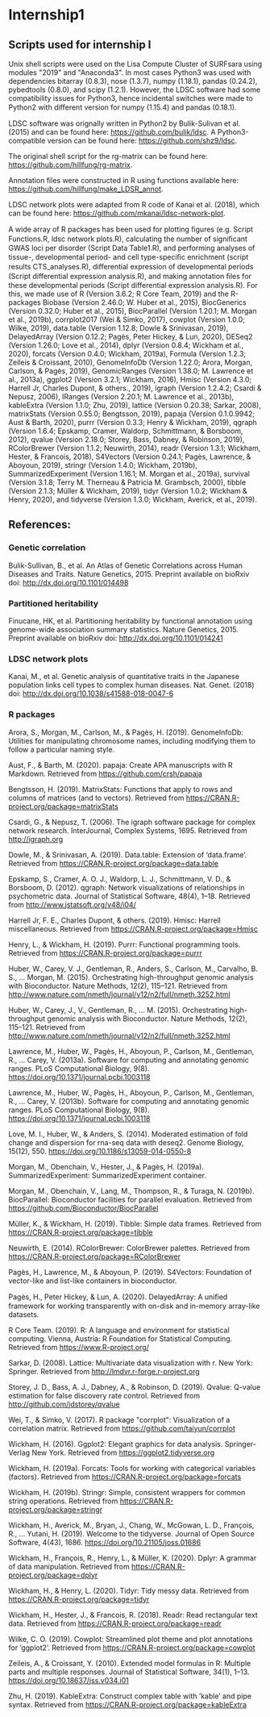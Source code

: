 # Internship1
## Scripts used for internship I

Unix shell scripts were used on the Lisa Compute Cluster of SURFsara using modules "2019" and "Anaconda3".  In most cases Python3 was used with dependencies bitarray (0.8.3), nose (1.3.7), numpy (1.18.1), pandas (0.24.2), pybedtools (0.8.0), and scipy (1.2.1). However, the LDSC software had some compatibility issues for Python3, hence incidental switches were made to Python2 with diﬀerent version for numpy (1.15.4) and pandas (0.18.1).

LDSC software was orignally written in Python2 by Bulik-Sulivan et al. (2015) and can be found here: https://github.com/bulik/ldsc. A Python3-compatible version can be found here: https://github.com/shz9/ldsc.

The original shell script for the rg-matrix can be found here: https://github.com/hillfung/rg-matrix.

Annotation files were constructed in R using functions available here: https://github.com/hillfung/make_LDSR_annot.

LDSC network plots were adapted from R code of Kanai et al. (2018), which can be found here: https://github.com/mkanai/ldsc-network-plot.

A wide array of R packages has been used for plotting ﬁgures (e.g. Script Functions.R, ldsc network plots.R), calculating the number of signiﬁcant GWAS loci per disorder (Script Data Table1.R), and performing analyses of tissue-, developmental period- and cell type-speciﬁc enrichment (script results CTS_analyses.R), diﬀerential expression of developmental periods (Script differential expression analysis.R), and making annotation ﬁles for these developmental periods (Script differential expression analysis.R). For this, we made use of R (Version 3.6.2; R Core Team, 2019) and the R-packages Biobase (Version 2.46.0; W. Huber et al., 2015), BiocGenerics (Version 0.32.0; Huber et al., 2015), BiocParallel (Version 1.20.1; M. Morgan et al., 2019b), corrplot2017 (Wei & Simko, 2017), cowplot (Version 1.0.0; Wilke, 2019), data.table (Version 1.12.8; Dowle & Srinivasan, 2019), DelayedArray (Version 0.12.2; Pagès, Peter Hickey, & Lun, 2020), DESeq2 (Version 1.26.0; Love et al., 2014), dplyr (Version 0.8.4; Wickham et al., 2020), forcats (Version 0.4.0; Wickham, 2019a), Formula (Version 1.2.3; Zeileis & Croissant, 2010), GenomeInfoDb (Version 1.22.0; Arora, Morgan, Carlson, & Pagès, 2019), GenomicRanges (Version 1.38.0; M. Lawrence et al., 2013a), ggplot2 (Version 3.2.1; Wickham, 2016), Hmisc (Version 4.3.0; Harrell Jr, Charles Dupont, & others., 2019), igraph (Version 1.2.4.2; Csardi & Nepusz, 2006), IRanges (Version 2.20.1; M. Lawrence et al., 2013b), kableExtra (Version 1.1.0; Zhu, 2019), lattice (Version 0.20.38; Sarkar, 2008), matrixStats (Version 0.55.0; Bengtsson, 2019), papaja (Version 0.1.0.9942; Aust & Barth, 2020), purrr (Version 0.3.3; Henry & Wickham, 2019), qgraph (Version 1.6.4; Epskamp, Cramer, Waldorp, Schmittmann, & Borsboom, 2012), qvalue (Version 2.18.0; Storey, Bass, Dabney, & Robinson, 2019), RColorBrewer (Version 1.1.2; Neuwirth, 2014), readr (Version 1.3.1; Wickham, Hester, & Francois, 2018), S4Vectors (Version 0.24.1; Pagès, Lawrence, & Aboyoun, 2019), stringr (Version 1.4.0; Wickham, 2019b), SummarizedExperiment (Version 1.16.1; M. Morgan et al., 2019a), survival (Version 3.1.8; Terry M. Therneau & Patricia M. Grambsch, 2000), tibble (Version 2.1.3; Müller & Wickham, 2019), tidyr (Version 1.0.2; Wickham & Henry, 2020), and tidyverse (Version 1.3.0; Wickham, Averick, et al., 2019).

## References:

### Genetic correlation

Bulik-Sullivan, B., et al. An Atlas of Genetic Correlations across Human Diseases and Traits. Nature Genetics, 2015. Preprint available on bioRxiv doi: http://dx.doi.org/10.1101/014498

### Partitioned heritability

Finucane, HK, et al. Partitioning heritability by functional annotation using genome-wide association summary statistics. Nature Genetics, 2015. Preprint available on bioRxiv doi: http://dx.doi.org/10.1101/014241

### LDSC network plots

Kanai, M., et al. Genetic analysis of quantitative traits in the Japanese population links cell types to complex human diseases. Nat. Genet. (2018) doi: http://dx.doi.org/10.1038/s41588-018-0047-6

### R packages
Arora, S., Morgan, M., Carlson, M., & Pagès, H. (2019). GenomeInfoDb: Utilities for manipulating chromosome names, including modifying them to follow a particular naming style.

Aust, F., & Barth, M. (2020). papaja: Create APA manuscripts with R Markdown. Retrieved from https://github.com/crsh/papaja

Bengtsson, H. (2019). MatrixStats: Functions that apply to rows and columns of matrices (and to vectors). Retrieved from https://CRAN.R-project.org/package=matrixStats

Csardi, G., & Nepusz, T. (2006). The igraph software package for complex network research. InterJournal, Complex Systems, 1695. Retrieved from http://igraph.org

Dowle, M., & Srinivasan, A. (2019). Data.table: Extension of ‘data.frame‘. Retrieved from https://CRAN.R-project.org/package=data.table

Epskamp, S., Cramer, A. O. J., Waldorp, L. J., Schmittmann, V. D., & Borsboom, D. (2012). qgraph: Network visualizations of relationships in psychometric data. Journal of Statistical Software, 48(4), 1–18. Retrieved from http://www.jstatsoft.org/v48/i04/

Harrell Jr, F. E., Charles Dupont, & others. (2019). Hmisc: Harrell miscellaneous. Retrieved from https://CRAN.R-project.org/package=Hmisc

Henry, L., & Wickham, H. (2019). Purrr: Functional programming tools. Retrieved from https://CRAN.R-project.org/package=purrr

Huber, W., Carey, V. J., Gentleman, R., Anders, S., Carlson, M., Carvalho, B. S., ... Morgan, M. (2015). Orchestrating high-throughput genomic analysis with Bioconductor. Nature 
Methods, 12(2), 115–121. Retrieved from http://www.nature.com/nmeth/journal/v12/n2/full/nmeth.3252.html

Huber, W., Carey, J., V., Gentleman, R., ... M. (2015). Orchestrating high-throughput genomic analysis with Bioconductor. Nature Methods, 12(2), 115–121. Retrieved from http://www.nature.com/nmeth/journal/v12/n2/full/nmeth.3252.html

Lawrence, M., Huber, W., Pagès, H., Aboyoun, P., Carlson, M., Gentleman, R., ... Carey, V. (2013a). Software for computing and annotating genomic ranges. PLoS Computational Biology, 9(8). https://doi.org/10.1371/journal.pcbi.1003118

Lawrence, M., Huber, W., Pagès, H., Aboyoun, P., Carlson, M., Gentleman, R., ... Carey, V. (2013b). Software for computing and annotating genomic ranges. PLoS Computational Biology, 9(8). https://doi.org/10.1371/journal.pcbi.1003118

Love, M. I., Huber, W., & Anders, S. (2014). Moderated estimation of fold change and dispersion for rna-seq data with deseq2. Genome Biology, 15(12), 550. https://doi.org/10.1186/s13059-014-0550-8

Morgan, M., Obenchain, V., Hester, J., & Pagès, H. (2019a). SummarizedExperiment: SummarizedExperiment container.

Morgan, M., Obenchain, V., Lang, M., Thompson, R., & Turaga, N. (2019b). BiocParallel: Bioconductor facilities for parallel evaluation. Retrieved from https://github.com/Bioconductor/BiocParallel

Müller, K., & Wickham, H. (2019). Tibble: Simple data frames. Retrieved from https://CRAN.R-project.org/package=tibble

Neuwirth, E. (2014). RColorBrewer: ColorBrewer palettes. Retrieved from https://CRAN.R-project.org/package=RColorBrewer

Pagès, H., Lawrence, M., & Aboyoun, P. (2019). S4Vectors: Foundation of vector-like and list-like containers in bioconductor.

Pagès, H., Peter Hickey, & Lun, A. (2020). DelayedArray: A uniﬁed framework for working transparently with on-disk and in-memory array-like datasets.

R Core Team. (2019). R: A language and environment for statistical computing. Vienna, Austria: R Foundation for Statistical Computing. Retrieved from https://www.R-project.org/

Sarkar, D. (2008). Lattice: Multivariate data visualization with r. New York: Springer. Retrieved from http://lmdvr.r-forge.r-project.org

Storey, J. D., Bass, A. J., Dabney, A., & Robinson, D. (2019). Qvalue: Q-value estimation for false discovery rate control. Retrieved from http://github.com/jdstorey/qvalue

Wei, T., & Simko, V. (2017). R package "corrplot": Visualization of a correlation matrix. Retrieved from https://github.com/taiyun/corrplot

Wickham, H. (2016). Ggplot2: Elegant graphics for data analysis. Springer-Verlag New York. Retrieved from https://ggplot2.tidyverse.org

Wickham, H. (2019a). Forcats: Tools for working with categorical variables (factors). Retrieved from https://CRAN.R-project.org/package=forcats

Wickham, H. (2019b). Stringr: Simple, consistent wrappers for common string operations. Retrieved from https://CRAN.R-project.org/package=stringr

Wickham, H., Averick, M., Bryan, J., Chang, W., McGowan, L. D., François, R., ... Yutani, H. (2019). Welcome to the tidyverse. Journal of Open Source Software, 4(43), 1686. https://doi.org/10.21105/joss.01686

Wickham, H., François, R., Henry, L., & Müller, K. (2020). Dplyr: A grammar of data manipulation. Retrieved from https://CRAN.R-project.org/package=dplyr

Wickham, H., & Henry, L. (2020). Tidyr: Tidy messy data. Retrieved from https://CRAN.R-project.org/package=tidyr

Wickham, H., Hester, J., & Francois, R. (2018). Readr: Read rectangular text data. Retrieved from https://CRAN.R-project.org/package=readr

Wilke, C. O. (2019). Cowplot: Streamlined plot theme and plot annotations for ’ggplot2’. Retrieved from https://CRAN.R-project.org/package=cowplot

Zeileis, A., & Croissant, Y. (2010). Extended model formulas in R: Multiple parts and multiple responses. Journal of Statistical Software, 34(1), 1–13. https://doi.org/10.18637/jss.v034.i01

Zhu, H. (2019). KableExtra: Construct complex table with ’kable’ and pipe syntax. Retrieved from https://CRAN.R-project.org/package=kableExtra
